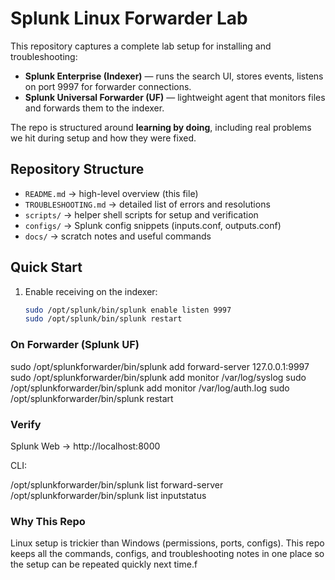 # Splunk Linux Forwarder Lab

This repository captures a complete lab setup for installing and troubleshooting:

- **Splunk Enterprise (Indexer)** — runs the search UI, stores events, listens on port 9997 for forwarder connections.  
- **Splunk Universal Forwarder (UF)** — lightweight agent that monitors files and forwards them to the indexer.  

The repo is structured around **learning by doing**, including real problems we hit during setup and how they were fixed.

## Repository Structure
- `README.md` → high-level overview (this file)  
- `TROUBLESHOOTING.md` → detailed list of errors and resolutions  
- `scripts/` → helper shell scripts for setup and verification  
- `configs/` → Splunk config snippets (inputs.conf, outputs.conf)  
- `docs/` → scratch notes and useful commands  

## Quick Start
1. Enable receiving on the indexer:
   ```bash
   sudo /opt/splunk/bin/splunk enable listen 9997
   sudo /opt/splunk/bin/splunk restart


### On Forwarder (Splunk UF)
sudo /opt/splunkforwarder/bin/splunk add forward-server 127.0.0.1:9997
sudo /opt/splunkforwarder/bin/splunk add monitor /var/log/syslog
sudo /opt/splunkforwarder/bin/splunk add monitor /var/log/auth.log
sudo /opt/splunkforwarder/bin/splunk restart

### Verify

Splunk Web → http://localhost:8000

CLI:

/opt/splunkforwarder/bin/splunk list forward-server
/opt/splunkforwarder/bin/splunk list inputstatus

### Why This Repo

Linux setup is trickier than Windows (permissions, ports, configs).
This repo keeps all the commands, configs, and troubleshooting notes in one place so the setup can be repeated quickly next time.f
